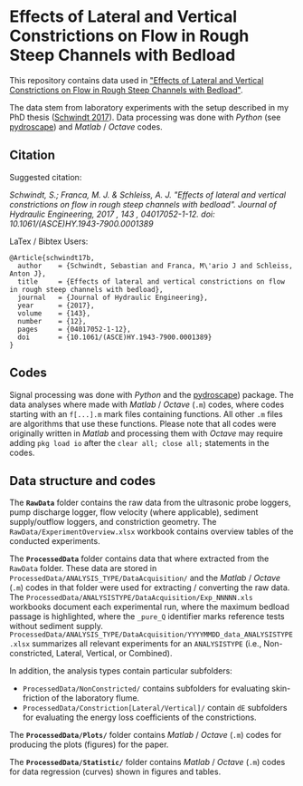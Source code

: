 # Effects of Lateral and Vertical Constrictions on Flow in Rough Steep Channels with Bedload

This repository contains data used in ["Effects of Lateral and Vertical Constrictions on Flow in Rough Steep Channels with Bedload"](https://ascelibrary.org/doi/abs/10.1061/%28ASCE%29HY.1943-7900.0001389).

The data stem from laboratory experiments with the setup described in my PhD thesis ([Schwindt 2017](https://infoscience.epfl.ch/record/229862/files/EPFL_TH7655.pdf?version=1)). Data processing was done with *Python* (see [pydroscape](https://sschwindt.github.io/pydroscape/)) and *Matlab* / *Octave* codes.

## Citation

Suggested citation:

*Schwindt, S.; Franca, M. J. & Schleiss, A. J. "Effects of lateral and vertical constrictions on flow in rough steep channels with bedload". Journal of Hydraulic Engineering, 2017 , 143 , 04017052-1-12. doi: 10.1061/(ASCE)HY.1943-7900.0001389*

LaTex / Bibtex Users:

```
@Article{schwindt17b,
  author    = {Schwindt, Sebastian and Franca, M\'ario J and Schleiss, Anton J},
  title     = {Effects of lateral and vertical constrictions on flow in rough steep channels with bedload},
  journal   = {Journal of Hydraulic Engineering},
  year      = {2017},
  volume    = {143},
  number    = {12},
  pages     = {04017052-1-12},
  doi       = {10.1061/(ASCE)HY.1943-7900.0001389}
}
```

## Codes
 Signal processing was done with *Python* and the [pydroscape](https://sschwindt.github.io/pydroscape/)) package. The data analyses where made with *Matlab* / *Octave* (`.m`) codes, where codes starting with an `f[...].m` mark files containing functions. All other `.m` files are algorithms that use these functions. Please note that all codes were originally written in *Matlab* and processing them with *Octave* may require adding `pkg load io` after the `clear all; close all;` statements in the codes.

## Data structure and codes

The **`RawData`** folder contains the raw data from the ultrasonic probe loggers, pump discharge logger, flow velocity (where applicable), sediment supply/outflow loggers, and constriction geometry. The `RawData/ExperimentOverview.xlsx` workbook contains overview tables of the conducted experiments.

The **`ProcessedData`** folder contains data that where extracted from the `RawData` folder. These data are stored in `ProcessedData/ANALYSIS_TYPE/DataAcquisition/` and the *Matlab* / *Octave* (`.m`) codes in that folder were used for extracting / converting the raw data. The `ProcessedData/ANALYSISTYPE/DataAcquisition/Exp_NNNNN.xls` workbooks document each experimental run, where the maximum bedload passage is highlighted, where the `_pure_Q` identifier marks reference tests without sediment supply. `ProcessedData/ANALYSIS_TYPE/DataAcquisition/YYYYMMDD_data_ANALYSISTYPE.xlsx` summarizes all relevant experiments for an `ANALYSISTYPE` (i.e., Non-constricted, Lateral, Vertical, or Combined).

In addition, the analysis types contain particular subfolders:

- `ProcessedData/NonConstricted/` contains subfolders for evaluating skin-friction of the laboratory flume.
- `ProcessedData/Constriction[Lateral/Vertical]/` contain `dE` subfolders for evaluating the energy loss coefficients of the constrictions.

The **`ProcessedData/Plots/`** folder contains *Matlab* / *Octave* (`.m`) codes for producing the plots (figures) for the paper.

The **`ProcessedData/Statistic/`** folder contains *Matlab* / *Octave* (`.m`) codes for data regression (curves) shown in figures and tables. 
